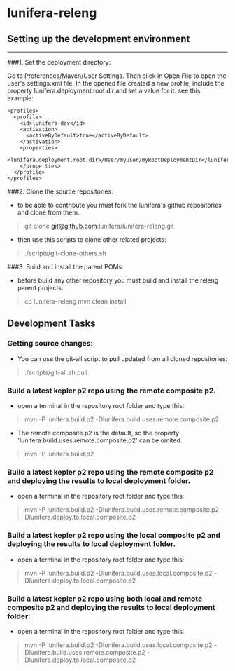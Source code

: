 lunifera-releng
===============

## Setting up the development environment
---------------------------------------

###1. Set the deployment directory:

Go to Preferences/Maven/User Settings. Then click in Open File to open the user's settings.xml file.
In the opened file created a new profile, include the property lunifera.deployment.root.dir and set a value for it. see this example:

    <profiles>
      <profile>
        <id>lunifera-dev</id>
        <activation>
          <activeByDefault>true</activeByDefault>
        </activation>
        <properties>
          <lunifera.deployment.root.dir>/User/myuser/myRootDeploymentDir</lunifera.deployment.root.dir>
        </properties>
      </profile>
    </profiles>

###2. Clone the source repositories:
- to be able to contribute you must fork the lunifera's github repositories and clone from them.
> git clone git@github.com:lunifera/lunifera-releng.git

- then use this scripts to clone other related projects:
> ./scripts/git-clone-others.sh

###3. Build and install the parent POMs:
- before build any other repository you must build and install the releng parent projects.
> cd lunifera-releng
> mvn clean install


## Development Tasks

### Getting source changes:
- You can use the git-all script to pull updated from all cloned repositories:
> ./scripts/git-all.sh pull

### Build a latest kepler p2 repo using the remote composite p2. 
- open a terminal in the repository root folder and type this:
> mvn -P lunifera.build.p2 -Dlunifera.build.uses.remote.composite.p2

- The remote composite.p2 is the default, so the property 'lunifera.build.uses.remote.composite.p2' can be omited.
> mvn -P lunifera.build.p2


### Build a latest kepler p2 repo using the remote composite p2 and deploying the results to local deployment folder.
- open a terminal in the repository root folder and type this:

> mvn -P lunifera.build.p2 -Dlunifera.build.uses.remote.composite.p2 -Dlunifera.deploy.to.local.composite.p2 


### Build a latest kepler p2 repo using the local composite p2 and deploying the results to local deployment folder.
- open a terminal in the repository root folder and type this:

> mvn -P lunifera.build.p2 -Dlunifera.build.uses.local.composite.p2 -Dlunifera.deploy.to.local.composite.p2


### Build a latest kepler p2 repo using both local and remote composite p2 and deploying the results to local deployment folder:
- open a terminal in the repository root folder and type this:

> mvn -P lunifera.build.p2 -Dlunifera.build.uses.local.composite.p2 -Dlunifera.build.uses.remote.composite.p2 -Dlunifera.deploy.to.local.composite.p2

